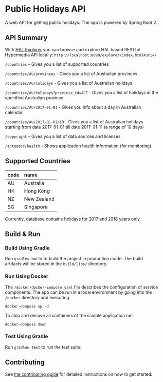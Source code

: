 Public Holidays API
===========

A web API for getting public holidays. The app is powered by Spring Boot 2.

## API Summary

With [HAL Explorer](https://docs.spring.io/spring-data/rest/docs/current/reference/html/#tools.hal-explorer) you can browse and explore HAL based RESTful Hypermedia API locally: `http://localhost:8090/explorer/index.html#uri=/`

`/countries` - Gives you a list of supported countries

`/countries/AU/provinces` - Gives you a list of Australian provinces

`/countries/AU/holidays` - Gives you a list of Australian holidays

`/countries/AU/holidays?province_id=ACT` - Gives you a list of holidays in the specified Australian province

`/countries/AU/2017-01-01` - Gives you info about a day in Australian calendar

`/countries/AU/2017-01-01/10` - Gives you a list of Australian holidays starting from date 2017-01-01 till date 2017-01-11 (a range of 10 days)

`/copyright` - Gives you a list of data sources and licenses

`/actuator/health` - Shows application health information (for monitoring)

## Supported Countries

| code | name |
| :--- | :--- |
| AU | Australia |
| HK | Hong Kong |
| NZ | New Zealand |
| SG | Singapore |

Currently, database contains holidays for 2017 and 2018 years only.

## Build & Run

### Build Using Gradle

Run `gradlew build` to build the project in production mode. The build artifacts will be stored in the `build/libs/` directory.

### Run Using Docker

The `/docker/docker-compose.yaml` file describes the configuration of service components. The app can be run in a local environment by going into the `/docker` directory and executing:

```shell
docker-compose up -d
```

To stop and remove all containers of the sample application run:

```shell
docker-compose down
```

### Test Using Gradle

Run `gradlew test` to run the test suite.

## Contributing

See [the contributing guide](CONTRIBUTING.md) for detailed instructions on how to get started.
